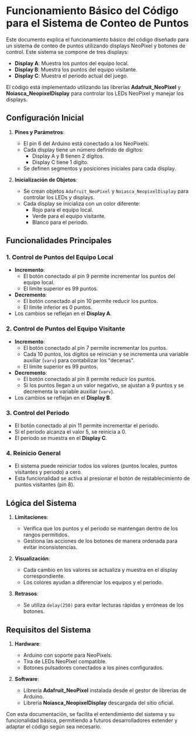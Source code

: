 # Funcionamiento Básico del Código para el Sistema de Conteo de Puntos

Este documento explica el funcionamiento básico del código diseñado para un sistema de conteo de puntos utilizando displays NeoPixel y botones de control. Este sistema se compone de tres displays:

- **Display A**: Muestra los puntos del equipo local.
- **Display B**: Muestra los puntos del equipo visitante.
- **Display C**: Muestra el periodo actual del juego.

El código está implementado utilizando las librerías **Adafruit_NeoPixel** y **Noiasca_NeopixelDisplay** para controlar los LEDs NeoPixel y manejar los displays.

## Configuración Inicial

1. **Pines y Parámetros**:
   - El pin 6 del Arduino está conectado a los NeoPixels.
   - Cada display tiene un número definido de dígitos:
     - Display A y B tienen 2 dígitos.
     - Display C tiene 1 dígito.
   - Se definen segmentos y posiciones iniciales para cada display.

2. **Inicialización de Objetos**:
   - Se crean objetos `Adafruit_NeoPixel` y `Noiasca_NeopixelDisplay` para controlar los LEDs y displays.
   - Cada display se inicializa con un color diferente:
     - Rojo para el equipo local.
     - Verde para el equipo visitante.
     - Blanco para el periodo.

## Funcionalidades Principales

### 1. **Control de Puntos del Equipo Local**
- **Incremento**:
  - El botón conectado al pin 9 permite incrementar los puntos del equipo local.
  - El límite superior es 99 puntos.
- **Decremento**:
  - El botón conectado al pin 10 permite reducir los puntos.
  - El límite inferior es 0 puntos.
- Los cambios se reflejan en el **Display A**.

### 2. **Control de Puntos del Equipo Visitante**
- **Incremento**:
  - El botón conectado al pin 7 permite incrementar los puntos.
  - Cada 10 puntos, los dígitos se reinician y se incrementa una variable auxiliar (`varv`) para contabilizar los "decenas".
  - El límite superior es 99 puntos.
- **Decremento**:
  - El botón conectado al pin 8 permite reducir los puntos.
  - Si los puntos llegan a un valor negativo, se ajustan a 9 puntos y se decrementa la variable auxiliar (`varv`).
- Los cambios se reflejan en el **Display B**.

### 3. **Control del Periodo**
- El botón conectado al pin 11 permite incrementar el periodo.
- Si el periodo alcanza el valor 5, se reinicia a 0.
- El periodo se muestra en el **Display C**.

### 4. **Reinicio General**
- El sistema puede reiniciar todos los valores (puntos locales, puntos visitantes y periodo) a cero.
- Esta funcionalidad se activa al presionar el botón de restablecimiento de puntos visitantes (pin 8).

## Lógica del Sistema

1. **Limitaciones**:
   - Verifica que los puntos y el periodo se mantengan dentro de los rangos permitidos.
   - Gestiona las acciones de los botones de manera ordenada para evitar inconsistencias.

2. **Visualización**:
   - Cada cambio en los valores se actualiza y muestra en el display correspondiente.
   - Los colores ayudan a diferenciar los equipos y el periodo.

3. **Retrasos**:
   - Se utiliza `delay(250)` para evitar lecturas rápidas y erróneas de los botones.

## Requisitos del Sistema

1. **Hardware**:
   - Arduino con soporte para NeoPixels.
   - Tira de LEDs NeoPixel compatible.
   - Botones pulsadores conectados a los pines configurados.

2. **Software**:
   - Librería **Adafruit_NeoPixel** instalada desde el gestor de librerías de Arduino.
   - Librería **Noiasca_NeopixelDisplay** descargada del sitio oficial.

Con esta documentación, se facilita el entendimiento del sistema y su funcionalidad básica, permitiendo a futuros desarrolladores extender y adaptar el código según sea necesario.

